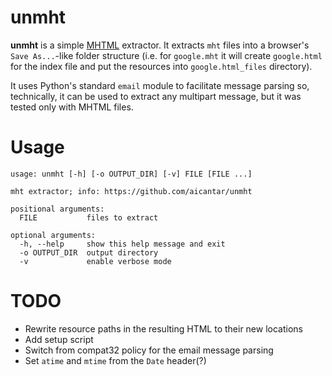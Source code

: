 # unmht
**unmht** is a simple [MHTML][mhtml] extractor. It extracts `mht` files
into a browser's `Save As...`-like folder structure (i.e. for 
`google.mht` it will create `google.html` for the index file and put
the resources into `google.html_files` directory).

It uses Python's standard `email` module to facilitate message parsing
so, technically, it can be used to extract any multipart message, but it
was tested only with MHTML files.

[mhtml]: https://en.wikipedia.org/wiki/MHTML

# Usage
```
usage: unmht [-h] [-o OUTPUT_DIR] [-v] FILE [FILE ...]

mht extractor; info: https://github.com/aicantar/unmht

positional arguments:
  FILE           files to extract

optional arguments:
  -h, --help     show this help message and exit
  -o OUTPUT_DIR  output directory
  -v             enable verbose mode
```

# TODO
* Rewrite resource paths in the resulting HTML to their new locations
* Add setup script
* Switch from compat32 policy for the email message parsing
* Set `atime` and `mtime` from the `Date` header(?)